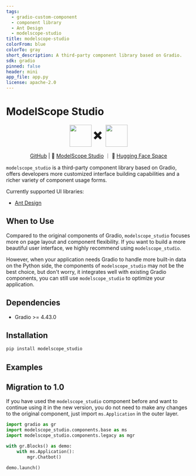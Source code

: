 ```yaml
---
tags:
  - gradio-custom-component
  - component library
  - Ant Design
  - modelscope-studio
title: modelscope-studio
colorFrom: blue
colorTo: gray
short_description: A third-party component library based on Gradio.
sdk: gradio
pinned: false
header: mini
app_file: app.py
license: apache-2.0
---
```


# ModelScope Studio

<p align="center">
    <img src="https://modelscope.oss-cn-beijing.aliyuncs.com/modelscope.gif" height="60" style="vertical-align: middle;"/>
    <span style="font-size: 30px; vertical-align: middle;">
    ✖️
    </span>
    <img src="https://github.com/gradio-app/gradio/raw/main/readme_files/gradio.svg" height="60" style="vertical-align: middle;">
<p>

<p align="center">
<a href="https://github.com/modelscope/modelscope-studio">GitHub</a> | 🤖 <a href="https://modelscope.cn/studios/modelscope/modelscope-studio">ModelScope Studio</a> ｜ 🤗 <a href="https://huggingface.co/spaces/modelscope/modelscope-studio">Hugging Face Space</a>

`modelscope_studio` is a third-party component library based on Gradio, offers developers more customized interface building capabilities and a richer variety of component usage forms.

Currently supported UI libraries:

- [Ant Design](https://ant.design/)

## When to Use

Compared to the original components of Gradio, `modelscope_studio` focuses more on page layout and component flexibility. If you want to build a more beautiful user interface, we highly recommend using `modelscope_studio`.

However, when your application needs Gradio to handle more built-in data on the Python side, the components of `modelscope_studio` may not be the best choice, but don't worry, it integrates well with existing Gradio components, you can still use `modelscope_studio` to optimize your application.

## Dependencies

- Gradio >= 4.43.0

## Installation

```sh
pip install modelscope_studio
```

## Examples

<demo name="example"></demo>

## Migration to 1.0

If you have used the `modelscope_studio` component before and want to continue using it in the new version, you do not need to make any changes to the original component, just import `ms.Application` in the outer layer.

```python
import gradio as gr
import modelscope_studio.components.base as ms
import modelscope_studio.components.legacy as mgr

with gr.Blocks() as demo:
    with ms.Application():
        mgr.Chatbot()

demo.launch()
```
